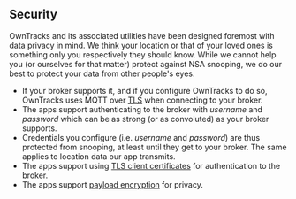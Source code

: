 ## Security

OwnTracks and its associated utilities have been designed foremost with data privacy in mind. We think your location or that of your loved ones is something only you respectively they should know. While we cannot help you (or ourselves for that matter) protect against NSA snooping, we do our best to protect your data from other people's eyes.

* If your broker supports it, and if you configure OwnTracks to do so, OwnTracks uses MQTT over [TLS](http://en.wikipedia.org/wiki/Transport_Layer_Security) when connecting to your broker.
* The apps support authenticating to the broker with _username_ and _password_ which can be as strong (or as convoluted) as your broker supports.
* Credentials you configure (i.e. _username_ and _password_) are thus protected from snooping, at least until they get to your broker. The same applies to location data our app transmits.
* The apps support using [TLS client certificates](tlscert.md) for authentication to the broker.
* The apps support [payload encryption](encrypt.md) for privacy.

